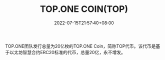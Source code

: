 ﻿---
weight: 
title: "TOP.ONE COIN(TOP)"
description: "TOP.ONE团队发行总量为20亿枚的TOP.ONE Coin，简称TOP代币"
date: 2022-07-15T21:57:40+08:00
lastmod: 2022-07-15T16:45:40+08:00
draft: false
authors: ["浮尘"]
featuredImage: "top-one-cointop.webp"
link: "https://topswap.one/"
tags: ["数字代币","TOP.ONE COIN(TOP)"]
categories: ["navigation"]
navigation: ["数字代币"]
lightgallery: true
toc: true
pinned: false
recommend: false
recommend1: false
---
TOP.ONE团队发行总量为20亿枚的TOP.ONE Coin，简称TOP代币。该代币是基于以太坊智慧合约ERC20标准的代币，总量20亿，永不增发。

